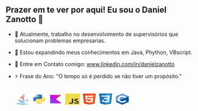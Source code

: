 ## Prazer em te ver por aqui! Eu sou o Daniel Zanotto 👋

- 🔭 Atualmente, trabalho no desenvolvimento de supervisórios que solucionam problemas empresarias.
- 🌱 Estou expandindo meus conhecimentos em Java, Phython, VBscript. 
- 💬 Entre em Contato comigo: www.linkedin.com/in/danielzanotto
- ⚡ Frase do Ano: "O tempo só é perdido se não tiver um propósito." 
 
  <div style="display: inline_block"><br>
    
  <img align="center" alt="Daniel-Java" height="30" width="40" src="https://raw.githubusercontent.com/devicons/devicon/ca28c779441053191ff11710fe24a9e6c23690d6/icons/java/java-original.svg">
  <img align="center" alt="Daniel-Python" height="30" width="40" src="https://raw.githubusercontent.com/devicons/devicon/master/icons/python/python-original.svg">
  <img align="center" alt="Daniel-Kotlin" height="30" width="40" src="https://raw.githubusercontent.com/devicons/devicon/master/icons/kotlin/kotlin-original.svg">
  <img align="center" alt="Daniel-JavaScript" height="30" width="40" src="https://raw.githubusercontent.com/devicons/devicon/master/icons/javascript/javascript-original.svg">
  <img align="center" alt="Daniel-Html5" height="30" width="40" src="https://raw.githubusercontent.com/devicons/devicon/master/icons/html5/html5-original.svg">
  <img align="center" alt="Daniel-Css3" height="30" width="40" src="https://raw.githubusercontent.com/devicons/devicon/master/icons/css3/css3-original.svg">
  <img align="center" alt="Daniel-C" height="30" width="40" src="https://raw.githubusercontent.com/devicons/devicon/master/icons/c/c-original.svg">
</div>
